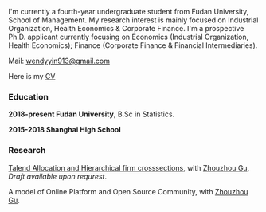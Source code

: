 I'm currently a fourth-year undergraduate student from Fudan University, School of Management. My research interest is mainly focused on Industrial Organization, Health Economics & Corporate Finance. I'm a prospective Ph.D. applicant currently focusing on Economics (Industrial Organization, Health Economics); Finance (Corporate Finance & Financial Intermediaries).
  
Mail: <wendyyin913@gmail.com>

Here is my [CV](/Wenyi_CV.pdf)


### Education

**2018-present Fudan University**, B.Sc in Statistics.

**2015-2018 Shanghai High School**


### Research
  
[Talend Allocation and Hierarchical firm crosssections](), with [Zhouzhou Gu](), _Draft available upon requrest_. 

A model of Online Platform and Open Source Community, with [Zhouzhou Gu]().

